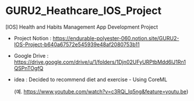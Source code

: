 # GURU2_Heathcare_IOS_Project
[IOS] Health and Habits Management App Development Project

- Project Notion : https://endurable-polyester-060.notion.site/GURU2-IOS-Project-b640a67572e545939e48af2080753b11

- Google Drive : https://drive.google.com/drive/u/1/folders/1Djn02UFyURPtbMdd6lJ1Rn1QSPnTOgfQ


- idea : Decided to recommend diet and exercise - Using CoreML
  
  (예. https://www.youtube.com/watch?v=c3RQi_Iq5ng&feature=youtu.be)
  
